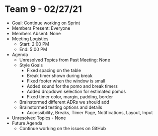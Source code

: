 # Team 9 - 02/27/21

- Goal: Continue working on Sprint
- Members Present: Everyone
- Members Absent: None
- Meeting Logistics
  - Start: 2:00 PM
  - End: 5:00 PM
- Agenda
  - Unresolved Topics from Past Meeting: None
  - Style Goals
    - Fixed spacing on the table
    - Break timer shown during break
    - Fixed footer when the window is small
    - Added sound for the pomo and break timers
    - Added dropdown selection for estimated pomos
    - Fixed timer color, margin, padding, border
  - Brainstormed different ADRs we should add
  - Brainstormed testing options and details
    - Accessibility, Breaks, Timer Page, Notifications, Layout, Input
- Unresolved Topics - None
- Future Agenda
  - Continue working on the issues on GitHub

